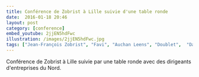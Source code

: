 ```yaml
---
title: Conférence de Zobrist à Lille suivie d'une table ronde
date:  2016-01-18 20:46
layout: post
category: [conference]
embed_youtube: 2jjEN5hdFwc
illustration: /images/2jjEN5hdFwc.jpg
tags: ["Jean-François Zobrist", "Favi", "Auchan Leens", "Doublet",  "Davidson consulting", "CIV"]
---
```




Conférence de Zobrist à Lille suivie par une table ronde avec des dirigeants d'entreprises du Nord.
